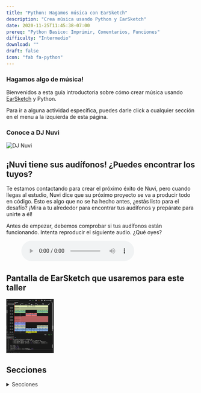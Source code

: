 ```yaml
---
title: "Python: Hagamos música con EarSketch"
description: "Crea música usando Python y EarSketch"
date: 2020-11-25T11:45:38-07:00
prereq: "Python Basico: Imprimir, Comentarios, Funciones"
difficulty: "Intermedio"
download: ""
draft: false
icon: "fab fa-python"
---
```


### Hagamos algo de música!

Bienvenidos a esta guía introductoria sobre cómo crear música usando [EarSketch](https://en.wikipedia.org/wiki/EarSketch) y Python. 

Para ir a alguna actividad específica, puedes darle click a cualquier sección en el menu a la izquierda de esta página.

### Conoce a DJ Nuvi

![DJ Nuvi](https://media.giphy.com/media/OTk8FTCvQ5WQQfJqVf/giphy.gif)

## ¡Nuvi tiene sus audífonos! ¿Puedes encontrar los tuyos?

Te estamos contactando para crear el próximo éxito de Nuvi, pero cuando llegas al estudio, Nuvi dice que su próximo proyecto se va a producir todo en código. Esto es algo que no se ha hecho antes, ¿estás listo para el desafío? ¡Mira a tu alrededor para encontrar tus audífonos y prepárate para unirte a él!

Antes de empezar, debemos comprobar si tus audífonos están funcionando. Intenta reproducir el siguiente audio. ¿Qué oyes?

<figure>
    <audio
        controls
        src="../audio/good-enough.mp3">
            Verifica tu audio para ver si tu browser/navegador tiene soporte para audio. Sino suena, entonces es probable que necesites usar otro browser/navegador de internet como Google Chrome. 
            <code>audio</code> element.
    </audio>
</figure>

## Pantalla de EarSketch que usaremos para este taller

<img src="img/screenshot-overview.png" alt="Earsketch-play-overview" width="25%"/>


## Secciones

<details close>
<summary>Secciones</summary>
{{% children /%}}
</details>
